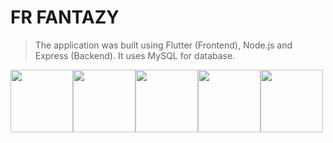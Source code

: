 # FR FANTAZY

> The application  was built using Flutter (Frontend), Node.js and Express (Backend). It uses MySQL for database.

<img src="https://repository-images.githubusercontent.com/31792824/fb7e5700-6ccc-11e9-83fe-f602e1e1a9f1" width="100" height="100"/><img src="https://img.icons8.com/color/480/000000/nodejs.png" width="100"/><img src="https://img.icons8.com/color/480/000000/postgreesql.png" width="100"/><img src="https://img.icons8.com/color/480/000000/bootstrap.png" width="100"/><img src="https://img.icons8.com/color/480/000000/heroku.png" width="100"/>
